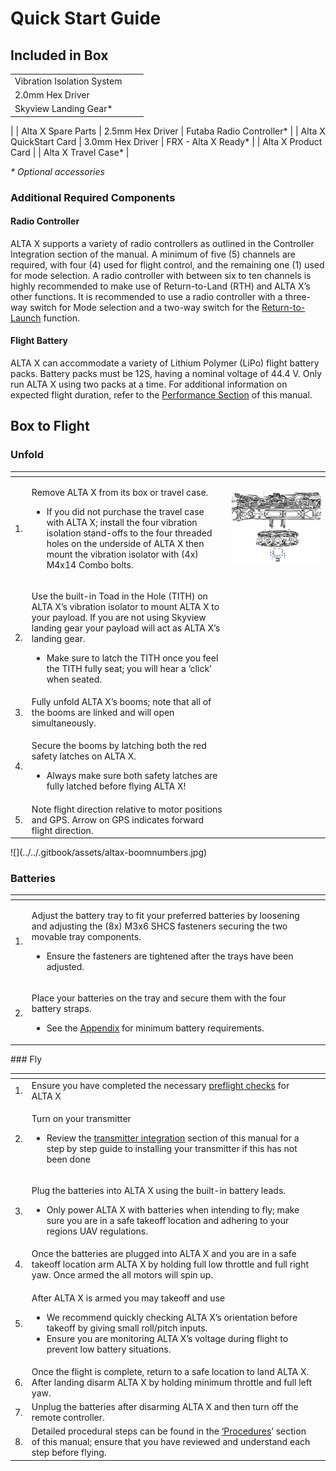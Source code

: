 # Quick Start Guide

## Included in Box

|  |  |  |
| :--- | :--- | :--- |
| Vibration Isolation System
 | 2.0mm Hex Driver
 | Skyview Landing Gear\*
 |
| Alta X Spare Parts | 2.5mm Hex Driver
 | Futaba Radio Controller\*
 |
| Alta X QuickStart Card
 | 3.0mm Hex Driver
 | FRX - Alta X Ready\*
 |
| Alta X Product Card
 |  | Alta X Travel Case\*
 |

_\* Optional accessories_

### Additional Required Components

#### Radio Controller

ALTA X supports a variety of radio controllers as outlined in the Controller Integration section of the manual. A minimum of five \(5\) channels are required, with four \(4\) used for flight control, and the remaining one \(1\) used for mode selection. A  radio controller with between six to ten channels is highly recommended to make use of Return-to-Land \(RTH\) and ALTA X’s other functions. It is recommended to use a radio controller with a three-way switch for Mode selection and a two-way switch for the [Return-to-Launch](untitled-7.md#return-to-launch) function.

#### Flight Battery

ALTA X can accommodate a variety of Lithium Polymer \(LiPo\) flight battery packs. Battery packs must be 12S, having a nominal voltage of 44.4 V. Only run ALTA X using two packs at a time. For additional information on expected flight duration, refer to the [Performance Section](../alta-8-pro/performance/weight-endurance-performance-data.md) of this manual.

## Box to Flight

### Unfold

<table>
  <thead>
    <tr>
      <th style="text-align:left"></th>
      <th style="text-align:left"></th>
      <th style="text-align:left"></th>
    </tr>
  </thead>
  <tbody>
    <tr>
      <td style="text-align:left">1.</td>
      <td style="text-align:left">
        <p>Remove ALTA X from its box or travel case.</p>
        <ul>
          <li>If you did not purchase the travel case with ALTA X; install the four
            vibration isolation stand-offs to the four threaded holes on the underside
            of ALTA X then mount the vibration isolator with (4x) M4x14 Combo bolts.</li>
        </ul>
      </td>
      <td style="text-align:left">
        <p></p>
        <p>
          <img src="../../.gitbook/assets/untitled-1_-100-rgb_gpu-preview-2019-09-09-14.42.32.png"
          alt/>
        </p>
      </td>
    </tr>
    <tr>
      <td style="text-align:left">2.</td>
      <td style="text-align:left">
        <p>Use the built-in Toad in the Hole (TITH) on ALTA X&#x2019;s vibration
          isolator to mount ALTA X to your payload. If you are not using Skyview
          landing gear your payload will act as ALTA X&#x2019;s landing gear.</p>
        <ul>
          <li>Make sure to latch the TITH once you feel the TITH fully seat; you will
            hear a &#x2018;click&#x2019; when seated.</li>
        </ul>
      </td>
      <td style="text-align:left"></td>
    </tr>
    <tr>
      <td style="text-align:left">3.</td>
      <td style="text-align:left">Fully unfold ALTA X&#x2019;s booms; note that all of the booms are linked
        and will open simultaneously.</td>
      <td style="text-align:left">
        <p></p>
        <p>
          <img src="https://lh6.googleusercontent.com/3VOqo7Cr2G_Mz2UGE--VjwUd52VRds2BHyBt4NrXoKWNDVHqJ_2gtdqdjvHHVMH4CVMI8zOYvTetjgu6Bb-VLrvQfYeyH6f9ZPezW3-KNlrL7AP7VzDino43vayc2mReQKOoC1JG"
          alt/>
        </p>
      </td>
    </tr>
    <tr>
      <td style="text-align:left">4.</td>
      <td style="text-align:left">
        <p>Secure the booms by latching both the red safety latches on ALTA X.</p>
        <ul>
          <li>Always make sure both safety latches are fully latched before flying ALTA
            X!</li>
        </ul>
      </td>
      <td style="text-align:left"></td>
    </tr>
    <tr>
      <td style="text-align:left">5.</td>
      <td style="text-align:left">Note flight direction relative to motor positions and GPS. Arrow on GPS
        indicates forward flight direction.</td>
      <td style="text-align:left"></td>
    </tr>
  </tbody>
</table>![](../../.gitbook/assets/altax-boomnumbers.jpg)

### Batteries

<table>
  <thead>
    <tr>
      <th style="text-align:left"></th>
      <th style="text-align:left"></th>
      <th style="text-align:left"></th>
    </tr>
  </thead>
  <tbody>
    <tr>
      <td style="text-align:left">1.</td>
      <td style="text-align:left">
        <p>Adjust the battery tray to fit your preferred batteries by loosening and
          adjusting the (8x) M3x6 SHCS fasteners securing the two movable tray components.</p>
        <ul>
          <li>Ensure the fasteners are tightened after the trays have been adjusted.</li>
        </ul>
      </td>
      <td style="text-align:left"></td>
    </tr>
    <tr>
      <td style="text-align:left">2.</td>
      <td style="text-align:left">
        <p>Place your batteries on the tray and secure them with the four battery
          straps.</p>
        <ul>
          <li>See the <a href="untitled-3/#battery">Appendix</a> for minimum battery requirements.</li>
        </ul>
      </td>
      <td style="text-align:left"></td>
    </tr>
  </tbody>
</table>### Fly

<table>
  <thead>
    <tr>
      <th style="text-align:left"></th>
      <th style="text-align:left"></th>
      <th style="text-align:left"></th>
    </tr>
  </thead>
  <tbody>
    <tr>
      <td style="text-align:left">1.</td>
      <td style="text-align:left">Ensure you have completed the necessary <a href="untitled-6.md#unpacking-and-setup">preflight checks</a> for
        ALTA X</td>
      <td style="text-align:left"></td>
    </tr>
    <tr>
      <td style="text-align:left">2.</td>
      <td style="text-align:left">
        <p>Turn on your transmitter</p>
        <ul>
          <li>Review the <a href="untitled-5/#installation-of-futaba-radio">transmitter integration</a> section
            of this manual for a step by step guide to installing your transmitter
            if this has not been done</li>
        </ul>
      </td>
      <td style="text-align:left"></td>
    </tr>
    <tr>
      <td style="text-align:left">3.</td>
      <td style="text-align:left">
        <p>Plug the batteries into ALTA X using the built-in battery leads.</p>
        <ul>
          <li>Only power ALTA X with batteries when intending to fly; make sure you
            are in a safe takeoff location and adhering to your regions UAV regulations.</li>
        </ul>
      </td>
      <td style="text-align:left"></td>
    </tr>
    <tr>
      <td style="text-align:left">4.</td>
      <td style="text-align:left">Once the batteries are plugged into ALTA X and you are in a safe takeoff
        location arm ALTA X by holding full low throttle and full right yaw. Once
        armed the all motors will spin up.</td>
      <td style="text-align:left"></td>
    </tr>
    <tr>
      <td style="text-align:left">5.</td>
      <td style="text-align:left">
        <p>After ALTA X is armed you may takeoff and use</p>
        <ul>
          <li>We recommend quickly checking ALTA X&#x2019;s orientation before takeoff
            by giving small roll/pitch inputs.</li>
          <li>Ensure you are monitoring ALTA X&#x2019;s voltage during flight to prevent
            low battery situations.</li>
        </ul>
      </td>
      <td style="text-align:left"></td>
    </tr>
    <tr>
      <td style="text-align:left">6.</td>
      <td style="text-align:left">Once the flight is complete, return to a safe location to land ALTA X.
        After landing disarm ALTA X by holding minimum throttle and full left yaw.</td>
      <td
      style="text-align:left"></td>
    </tr>
    <tr>
      <td style="text-align:left">7.</td>
      <td style="text-align:left">Unplug the batteries after disarming ALTA X and then turn off the remote
        controller.</td>
      <td style="text-align:left"></td>
    </tr>
    <tr>
      <td style="text-align:left">8.</td>
      <td style="text-align:left">Detailed procedural steps can be found in the <a href="untitled-6.md">&#x2018;Procedures</a>&#x2019;
        section of this manual; ensure that you have reviewed and understand each
        step before flying.</td>
      <td style="text-align:left"></td>
    </tr>
  </tbody>
</table>

